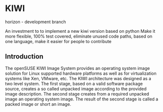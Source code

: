 KIWI
====

horizon - development branch

An investment to to implement a new kiwi version based on python
Make it more flexible, 100% test covered, eliminate unused code
paths, based on one language, make it easier for people to
contribute

Introduction
------------

The openSUSE KIWI Image System provides an operating
system image solution for Linux supported hardware platforms as
well as for virtualization systems like Xen, VMware, etc. The KIWI
architecture was designed as a two level system. The first stage,
based on a valid software package source, creates a so called 
unpacked image according to the provided image description.
The second stage creates from a required unpacked image an
operating system image. The result of the second stage is called
a packed image or short an image.
